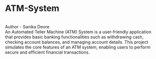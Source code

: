 # ATM-System
 <br> 
Author - Sanika Deore
<br>
An Automated Teller Machine (ATM) System is a user-friendly application that provides basic banking functionalities such as withdrawing cash, checking account balances, and managing account details. This project simulates the core features of an ATM system, enabling users to perform secure and efficient financial transactions.
